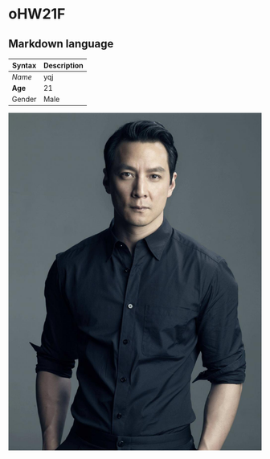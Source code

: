 # oHW21F

## Markdown language

| Syntax | Description |
| ----------- | ----------- |
| *Name* | yqj |
| **Age** | 21 |
| Gender | Male |

![self-portrait](https://github.com/ophwsjtu18/ohw21f/blob/main/yanzu.jpg)
